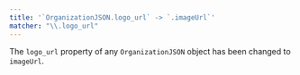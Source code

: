 ```yaml
---
title: '`OrganizationJSON.logo_url` -> `.imageUrl`'
matcher: "\\.logo_url"
---
```


The `logo_url` property of any `OrganizationJSON` object has been changed to `imageUrl`.
